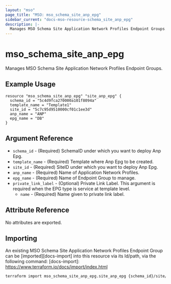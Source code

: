 ```yaml
---
layout: "mso"
page_title: "MSO: mso_schema_site_anp_epg"
sidebar_current: "docs-mso-resource-schema_site_anp_epg"
description: |-
  Manages MSO Schema Site Application Network Profiles Endpoint Groups.
---
```


# mso_schema_site_anp_epg #

Manages MSO Schema Site Application Network Profiles Endpoint Groups.

## Example Usage ##

```hcl
resource "mso_schema_site_anp_epg" "site_anp_epg" {
  schema_id = "5c4d9fca270000a101f8094a"
  template_name = "Template1"
  site_id = "5c7c95d9510000cf01c1ee3d"
  anp_name = "ANP"
  epg_name = "DB"
}
```

## Argument Reference ##

* `schema_id` - (Required) SchemaID under which you want to deploy Anp Epg.
* `template_name` - (Required) Template where Anp Epg to be created.
* `site_id` - (Required) SiteID under which you want to deploy Anp Epg.
* `anp_name` - (Required) Name of Application Network Profiles.
* `epg_name` - (Required) Name of Endpoint Group to manage.
* `private_link_label` - (Optional) Private Link Label. This argument is required when the EPG type is service at template level.
  * `name` - (Required) Name given to private link label.

## Attribute Reference ##

No attributes are exported.

## Importing ##

An existing MSO Schema Site Application Network Profiles Endpoint Group can be [imported][docs-import] into this resource via its Id/path, via the following command: [docs-import]: <https://www.terraform.io/docs/import/index.html>

```bash
terraform import mso_schema_site_anp_epg.site_anp_epg {schema_id}/site/{site_id}/template/{template_name}/anp/{anp_name}/epg/{epg_name}
```